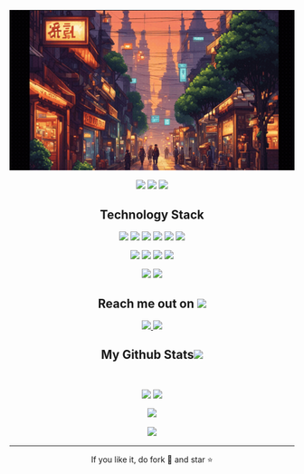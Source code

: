 
<!--  https://ritik307.github.io/portfolio/  -->
<p align="center">
 
</p align="center">
<img src="https://github.com/faudotrina/faudotrina/blob/main/images/city.gif" />

<p align="center">
 
 <img src="https://badges.pufler.dev/visits/faudotrina/faudotrina"/> 
 <img src="https://badges.pufler.dev/repos/faudotrina"/>
 <img src="https://badges.pufler.dev/commits/monthly/faudotrina" />
</p>

<h2 align="center">Technology Stack </h2>
<p align="center">
<img src="https://img.shields.io/badge/python-3670A0?style=for-the-badge&logo=python&logoColor=ffdd54"/>
<img src="https://shields.io/badge/TypeScript-3178C6?logo=TypeScript&logoColor=FFF&style=flat-square"/>
<img src="https://img.shields.io/badge/-HTML5-E34F26?style=flat-square&logo=html5&logoColor=white"/>
<img src="https://img.shields.io/badge/-CSS3-1572B6?style=flat-square&logo=css3"/>
 <img src="https://img.shields.io/badge/C-00599C?style=flat-square&logo=c&logoColor=white"/>
<img src="https://img.shields.io/badge/-Nodejs-black?style=flat-square&logo=Node.js"/>
</p>

<p align="center">
<img src="https://img.shields.io/badge/-React-black?style=flat-square&logo=react"/>
<img src="https://img.shields.io/badge/Django-092E20?style=for-the-badge&logo=django&logoColor=green"/>
<img src="https://img.shields.io/badge/tailwindcss-0F172A?&logo=tailwindcss"/>
<img src="https://img.shields.io/badge/-MySQL-black?style=flat-square&logo=mysql"/>
</p>

<p align="center">
<img src="https://img.shields.io/badge/-Git-black?style=flat-square&logo=git"/>
<img src="https://img.shields.io/badge/-GitHub-black?style=flat-square&logo=github"/>
</p>

<h2 align="center">Reach me out on <img src="https://media0.giphy.com/media/jqNPzdTTxQfOgOqpO4/source.gif" width="50"></h2>

<p align="center">

<a href="mailto: faudot.rina@yahoo.fr.com">
 <img src="https://img.shields.io/badge/-faudot.rina-c14438?style=flat-square&logo=Gmail&logoColor=white&link=mailto:faudot.rina@yahoo.fr.com"/>
</a>
<a href="https://www.linkedin.com/in/faudotrina/">
 <img src="https://img.shields.io/badge/-faudotrina-blue?style=flat-square&logo=Linkedin&logoColor=white&link=https://www.linkedin.com/in/faudotrina/"/>
</a>
</p>


<h2 align="center">
  My Github Stats<img src="https://media.giphy.com/media/VgCDAzcKvsR6OM0uWg/giphy.gif" width="50">
</h2>
 
<br>

<p align = "center">
  <img  src = "https://github-readme-stats.vercel.app/api?username=faudotrina&show_icons=true&theme=radical&line_height=27">
  <img src = "https://github-readme-stats.vercel.app/api/top-langs/?username=faudotrina&hide=html,css,javascript,python,shaderlab,kotlin,hlsl&theme=radical">
</p>

<p align = "center">
 <img  src="https://github-readme-streak-stats.herokuapp.com/?user=faudotrina&show_icons=true&locale=en&layout=compact&theme=radical&line_height=0" />
</p> 

<p align = "center">
 <img src="https://activity-graph.herokuapp.com/graph?username=faudotrina&theme=redical">
</p> 
<hr>
<p align="center">If you like it, do fork 🍴 and star ⭐</p>
